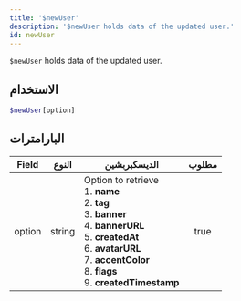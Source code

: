 ```yaml
---
title: '$newUser'
description: '$newUser holds data of the updated user.'
id: newUser
---
```


`$newUser` holds data of the updated user.

## الاستخدام

```php
$newUser[option]
```

## البارامترات

| Field  | النوع  | الديسكبربشين                                                                                                                                                                                                                                                                            | مطلوب |
| ------ | ------ | --------------------------------------------------------------------------------------------------------------------------------------------------------------------------------------------------------------------------------------------------------------------------------------- |:-----:|
| option | string | Option to retrieve <br /> 1. **name** <br /> 2. **tag** <br /> 3. **banner** <br /> 4. **bannerURL** <br /> 5. **createdAt** <br /> 6. **avatarURL** <br /> 7. **accentColor** <br /> 8. **flags** <br /> 9. **createdTimestamp** | true  |